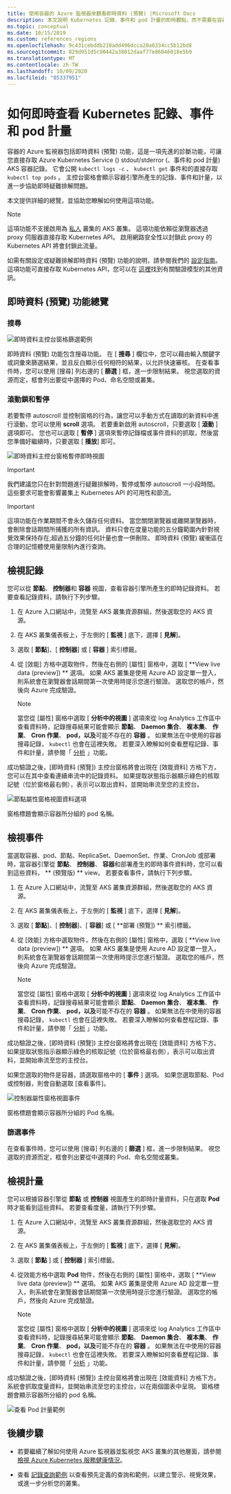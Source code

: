 ```yaml
---
title: 使用容器的 Azure 監視器來觀看即時資料 (預覽) |Microsoft Docs
description: 本文說明 Kubernetes 記錄、事件和 pod 計量的即時觀點，而不需要在容器的 Azure 監視器中使用 kubectl。
ms.topic: conceptual
ms.date: 10/15/2019
ms.custom: references_regions
ms.openlocfilehash: 9c431cebddb210add496dcca20a0334cc5b12bd8
ms.sourcegitcommit: 829d951d5c90442a38012daaf77e86046018e5b9
ms.translationtype: MT
ms.contentlocale: zh-TW
ms.lasthandoff: 10/09/2020
ms.locfileid: "85337951"
---
```

# <a name="how-to-view-kubernetes-logs-events-and-pod-metrics-in-real-time"></a>如何即時查看 Kubernetes 記錄、事件和 pod 計量

容器的 Azure 監視器包括即時資料 (預覽) 功能，這是一項先進的診斷功能，可讓您直接存取 Azure Kubernetes Service () stdout/stderror (、事件和 pod 計量) AKS 容器記錄。 它會公開 `kubectl logs -c` 、 `kubectl get` 事件和的直接存取 `kubectl top pods` 。 主控台窗格會顯示容器引擎所產生的記錄、事件和計量，以進一步協助即時疑難排解問題。

本文提供詳細的總覽，並協助您瞭解如何使用這項功能。

>[!NOTE]
>這項功能不支援啟用為 [私人](https://azure.microsoft.com/updates/aks-private-cluster/) 叢集的 AKS 叢集。 這項功能依賴從瀏覽器透過 proxy 伺服器直接存取 Kubernetes API。 啟用網路安全性以封鎖此 proxy 的 Kubernetes API 將會封鎖此流量。

如需有關設定或疑難排解即時資料 (預覽) 功能的說明，請參閱我們的 [設定指南](container-insights-livedata-setup.md)。 這項功能可直接存取 Kubernetes API，您可以在 [這裡](https://kubernetes.io/docs/concepts/overview/kubernetes-api/)找到有關驗證模型的其他資訊。

## <a name="live-data-preview-functionality-overview"></a>即時資料 (預覽) 功能總覽

### <a name="search"></a>搜尋

![即時資料主控台窗格篩選範例](./media/container-insights-livedata-overview/livedata-pane-filter-example.png)

即時資料 (預覽) 功能包含搜尋功能。 在 [ **搜尋** ] 欄位中，您可以藉由輸入關鍵字或詞彙來篩選結果，並且反白顯示任何相符的結果，以允許快速審核。 在查看事件時，您可以使用 [搜尋] 列右邊的 [ **篩選** ] 框，進一步限制結果。 視您選取的資源而定，框會列出要從中選擇的 Pod、命名空間或叢集。

### <a name="scroll-lock-and-pause"></a>滾動鎖和暫停

若要暫停 autoscroll 並控制窗格的行為，讓您可以手動方式在讀取的新資料中進行滾動，您可以使用 **scroll** 選項。 若要重新啟用 autoscroll，只要選取 [ **滾動** ] 選項即可。 您也可以選取 [ **暫停** ] 選項來暫停記錄檔或事件資料的抓取，然後當您準備好繼續時，只要選取 [ **播放**] 即可。

![即時資料主控台窗格暫停即時視圖](./media/container-insights-livedata-overview/livedata-pane-scroll-pause-example.png)

>[!IMPORTANT]
>我們建議您只在針對問題進行疑難排解時，暫停或暫停 autoscroll 一小段時間。 這些要求可能會影響叢集上 Kubernetes API 的可用性和節流。

>[!IMPORTANT]
>這項功能在作業期間不會永久儲存任何資料。 當您關閉瀏覽器或離開瀏覽器時，會刪除會話期間所捕獲的所有資訊。 資料只會在度量功能的五分鐘範圍內針對視覺效果保持存在;超過五分鐘的任何計量也會一併刪除。 即時資料 (預覽) 緩衝區在合理的記憶體使用量限制內進行查詢。

## <a name="view-logs"></a>檢視記錄

您可以從 **節點**、 **控制器**和 **容器** 視圖，查看容器引擎所產生的即時記錄資料。 若要查看記錄資料，請執行下列步驟。

1. 在 Azure 入口網站中，流覽至 AKS 叢集資源群組，然後選取您的 AKS 資源。

2. 在 AKS 叢集儀表板上，于左側的 [ **監視** ] 底下，選擇 [ **見解**]。

3. 選取 [ **節點**]、[ **控制器**] 或 [ **容器** ] 索引標籤。

4. 從 [效能] 方格中選取物件，然後在右側的 [屬性] 窗格中，選取 [ **View live data (preview]) ** 選項。 如果 AKS 叢集是使用 Azure AD 設定單一登入，則系統會在瀏覽器會話期間第一次使用時提示您進行驗證。 選取您的帳戶，然後向 Azure 完成驗證。

    >[!NOTE]
    >當您從 [屬性] 窗格中選取 [ **分析中的視圖** ] 選項來從 log Analytics 工作區中查看資料時，記錄搜尋結果可能會顯示 **節點**、 **Daemon 集合**、 **複本集**、 **作業**、 **Cron 作業**、 **pod，以及**可能不存在的 **容器** 。 如果無法在中使用的容器搜尋記錄， `kubectl` 也會在這裡失敗。 若要深入瞭解如何查看歷程記錄、事件和計量，請參閱「 [分析](container-insights-log-search.md#search-logs-to-analyze-data) 」功能。

成功驗證之後，[即時資料 (預覽]) 主控台窗格將會出現在 [效能資料] 方格下方，您可以在其中查看連續串流中的記錄資料。 如果提取狀態指示器顯示綠色的核取記號（位於窗格最右側），表示可以取出資料，並開始串流至您的主控台。

![節點屬性窗格視圖資料選項](./media/container-insights-livedata-overview/node-properties-pane.png)

窗格標題會顯示容器所分組的 pod 名稱。

## <a name="view-events"></a>檢視事件

當選取容器、pod、節點、ReplicaSet、DaemonSet、作業、CronJob 或部署時，當容器引擎從 **節點**、 **控制器**、 **容器**和部署產生的即時事件資料時，您可以看到這些資料， ** (預覽版) ** view。 若要查看事件，請執行下列步驟。

1. 在 Azure 入口網站中，流覽至 AKS 叢集資源群組，然後選取您的 AKS 資源。

2. 在 AKS 叢集儀表板上，于左側的 [ **監視** ] 底下，選擇 [ **見解**]。

3. 選取 [ **節點**]、[ **控制器**]、[ **容器**] 或 [ **部署 (預覽]) ** 索引標籤。

4. 從 [效能] 方格中選取物件，然後在右側的 [屬性] 窗格中，選取 [ **View live data (preview]) ** 選項。 如果 AKS 叢集是使用 Azure AD 設定單一登入，則系統會在瀏覽器會話期間第一次使用時提示您進行驗證。 選取您的帳戶，然後向 Azure 完成驗證。

    >[!NOTE]
    >當您從 [屬性] 窗格中選取 [ **分析中的視圖** ] 選項來從 log Analytics 工作區中查看資料時，記錄搜尋結果可能會顯示 **節點**、 **Daemon 集合**、 **複本集**、 **作業**、 **Cron 作業**、 **pod，以及**可能不存在的 **容器** 。 如果無法在中使用的容器搜尋記錄， `kubectl` 也會在這裡失敗。 若要深入瞭解如何查看歷程記錄、事件和計量，請參閱「 [分析](container-insights-log-search.md#search-logs-to-analyze-data) 」功能。

成功驗證之後，[即時資料 (預覽]) 主控台窗格將會出現在 [效能資料] 方格下方。 如果提取狀態指示器顯示綠色的核取記號（位於窗格最右側），表示可以取出資料，並開始串流至您的主控台。

如果您選取的物件是容器，請選取窗格中的 [ **事件** ] 選項。 如果您選取節點、Pod 或控制器，則會自動選取 [查看事件]。

![控制器屬性窗格視圖事件](./media/container-insights-livedata-overview/controller-properties-live-event.png)

窗格標題會顯示容器所分組的 Pod 名稱。

### <a name="filter-events"></a>篩選事件

在查看事件時，您可以使用 [搜尋] 列右邊的 [ **篩選** ] 框，進一步限制結果。 視您選取的資源而定，框會列出要從中選擇的 Pod、命名空間或叢集。

## <a name="view-metrics"></a>檢視計量

您可以根據容器引擎從 **節點** 或 **控制器** 視圖產生的即時計量資料，只在選取 **Pod** 時才能看到這些資料。 若要查看度量，請執行下列步驟。

1. 在 Azure 入口網站中，流覽至 AKS 叢集資源群組，然後選取您的 AKS 資源。

2. 在 AKS 叢集儀表板上，于左側的 [ **監視** ] 底下，選擇 [ **見解**]。

3. 選取 [ **節點** ] 或 [ **控制器** ] 索引標籤。

4. 從效能方格中選取 **Pod** 物件，然後在右側的 [屬性] 窗格中，選取 [ **View live data (preview]) ** 選項。 如果 AKS 叢集是使用 Azure AD 設定單一登入，則系統會在瀏覽器會話期間第一次使用時提示您進行驗證。 選取您的帳戶，然後向 Azure 完成驗證。

    >[!NOTE]
    >當您從 [屬性] 窗格中選取 [ **分析中的視圖** ] 選項來從 log Analytics 工作區中查看資料時，記錄搜尋結果可能會顯示 **節點**、 **Daemon 集合**、 **複本集**、 **作業**、 **Cron 作業**、 **pod，以及**可能不存在的 **容器** 。 如果無法在中使用的容器搜尋記錄， `kubectl` 也會在這裡失敗。 若要深入瞭解如何查看歷程記錄、事件和計量，請參閱「 [分析](container-insights-log-search.md#search-logs-to-analyze-data) 」功能。

成功驗證之後，[即時資料 (預覽]) 主控台窗格將會出現在 [效能資料] 方格下方。 系統會抓取度量資料，並開始串流至您的主控台，以在兩個圖表中呈現。 窗格標題會顯示容器所分組的 pod 名稱。

![查看 Pod 計量範例](./media/container-insights-livedata-overview/pod-properties-live-metrics.png)

## <a name="next-steps"></a>後續步驟

- 若要繼續了解如何使用 Azure 監視器並監視您 AKS 叢集的其他層面，請參閱[檢視 Azure Kubernetes 服務健康情況](container-insights-analyze.md)。

- 查看 [記錄查詢範例](container-insights-log-search.md#search-logs-to-analyze-data) 以查看預先定義的查詢和範例，以建立警示、視覺效果，或進一步分析您的叢集。
